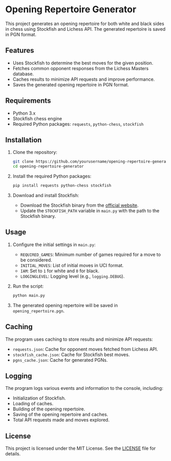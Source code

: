 # Opening Repertoire Generator

This project generates an opening repertoire for both white and black sides in chess using Stockfish and Lichess API. The generated repertoire is saved in PGN format.

## Features

- Uses Stockfish to determine the best moves for the given position.
- Fetches common opponent responses from the Lichess Masters database.
- Caches results to minimize API requests and improve performance.
- Saves the generated opening repertoire in PGN format.

## Requirements

- Python 3.x
- Stockfish chess engine
- Required Python packages: `requests`, `python-chess`, `stockfish`

## Installation

1. Clone the repository:
    ```sh
    git clone https://github.com/yourusername/opening-repertoire-generator.git
    cd opening-repertoire-generator
    ```

2. Install the required Python packages:
    ```sh
    pip install requests python-chess stockfish
    ```

3. Download and install Stockfish:
    - Download the Stockfish binary from the [official website](https://stockfishchess.org/download/).
    - Update the `STOCKFISH_PATH` variable in `main.py` with the path to the Stockfish binary.

## Usage

1. Configure the initial settings in `main.py`:
    - `REQUIRED_GAMES`: Minimum number of games required for a move to be considered.
    - `INITIAL_MOVES`: List of initial moves in UCI format.
    - `IAM`: Set to `1` for white and `0` for black.
    - `LOOGINGLEVEL`: Logging level (e.g., `logging.DEBUG`).

2. Run the script:
    ```sh
    python main.py
    ```

3. The generated opening repertoire will be saved in `opening_repertoire.pgn`.

## Caching

The program uses caching to store results and minimize API requests:
- `requests.json`: Cache for opponent moves fetched from Lichess API.
- `stockfish_cache.json`: Cache for Stockfish best moves.
- `pgns_cache.json`: Cache for generated PGNs.

## Logging

The program logs various events and information to the console, including:
- Initialization of Stockfish.
- Loading of caches.
- Building of the opening repertoire.
- Saving of the opening repertoire and caches.
- Total API requests made and moves explored.

## License

This project is licensed under the MIT License. See the [LICENSE](LICENSE) file for details.